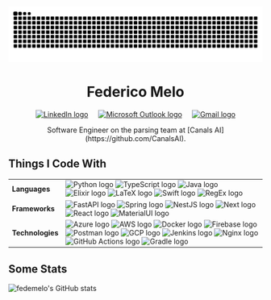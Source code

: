 <img src="https://raw.githubusercontent.com/fedemelo/fedemelo/output/snake.svg" alt="Snake animation" />

<div align="center">
  <h1>Federico Melo</h1>
  <a href="https://www.linkedin.com/in/federico-melo/" target="_blank">
    <img 
      src="https://raw.githubusercontent.com/maurodesouza/profile-readme-generator/master/src/assets/icons/social/linkedin/default.svg" 
      width="37" 
      height="25" 
      alt="LinkedIn logo" 
    /></a>
  &nbsp;
  &nbsp;
  <a href="mailto:f.melo@uniandes.edu.co" target="_blank">
    <img 
      src="https://raw.githubusercontent.com/maurodesouza/profile-readme-generator/master/src/assets/icons/social/microsoft-outlook/default.svg" 
      width="37" 
      height="25" 
      alt="Microsoft Outlook logo" /></a>
  &nbsp;
  &nbsp;
  <a href="mailto:federicomelobarrero@gmail.com" target="_blank">
    <img 
      src="https://raw.githubusercontent.com/maurodesouza/profile-readme-generator/master/src/assets/icons/social/gmail/default.svg" 
      width="37"
      height="25" 
      alt="Gmail logo" />
  </a>
  <p>Software Engineer on the parsing team at [Canals AI](https://github.com/CanalsAI).</p>
</div>

## Things I Code With

<table>
  <tr>
    <td>
      <strong>Languages</strong>
    </td>
    <td>
      <img 
        src="https://skillicons.dev/icons?i=py"
        height="40" 
        alt="Python logo"
      />
      <img 
        src="https://skillicons.dev/icons?i=ts"
        height="40"
        alt="TypeScript logo"
      />
      <img 
        src="https://skillicons.dev/icons?i=java"
        height="40"
        alt="Java logo"
      />
      <img 
        src="https://skillicons.dev/icons?i=elixir"
        height="40"
        alt="Elixir logo"
      />
      <img 
        src="https://skillicons.dev/icons?i=latex"
        height="40"
        alt="LaTeX logo"
      />
      <img 
        src="https://skillicons.dev/icons?i=swift"
        height="40"
        alt="Swift logo"
      />
      <img 
        src="https://skillicons.dev/icons?i=regex"
        height="40"
        alt="RegEx logo"
      />
    </td>
  </tr>
  <tr>
    <td>
      <strong>Frameworks</strong>
    </td>
    <td>
      <img 
        src="https://skillicons.dev/icons?i=fastapi"
        height="40"
        alt="FastAPI logo"
      />
      <img 
        src="https://skillicons.dev/icons?i=spring"
        height="40"
        alt="Spring logo"
      />
      <img 
        src="https://skillicons.dev/icons?i=nestjs"
        height="40"
        alt="NestJS logo"
      />
      <img 
        src="https://skillicons.dev/icons?i=next"
        height="40"
        alt="Next logo"
      />
      <img 
        src="https://skillicons.dev/icons?i=react"
        height="40"
        alt="React logo"
      />
      <img 
        src="https://skillicons.dev/icons?i=materialui"
        height="40"
        alt="MaterialUI logo"
      />
    </td>
  </tr>
  <tr>
    <td>
      <strong>Technologies</strong>
    </td>
    <td>
      <img 
        src="https://skillicons.dev/icons?i=azure"
        height="40"
        alt="Azure logo"
      />
      <img 
        src="https://skillicons.dev/icons?i=aws"
        height="40"
        alt="AWS logo"
      />
      <img 
        src="https://skillicons.dev/icons?i=docker"
        height="40"
        alt="Docker logo"
      />
      <img 
        src="https://skillicons.dev/icons?i=firebase"
        height="40"
        alt="Firebase logo"
      />
      <img 
        src="https://skillicons.dev/icons?i=postman"
        height="40"
        alt="Postman logo"
      />
      <img 
        src="https://skillicons.dev/icons?i=gcp"
        height="40"
        alt="GCP logo"
      />
      <img 
        src="https://skillicons.dev/icons?i=jenkins"
        height="40"
        alt="Jenkins logo"
      />
      <img 
        src="https://skillicons.dev/icons?i=nginx"
        height="40"
        alt="Nginx logo"
      />
      <img 
        src="https://skillicons.dev/icons?i=githubactions"
        height="40"
        alt="GitHub Actions logo"
      />
      <img 
        src="https://skillicons.dev/icons?i=gradle"
        height="40"
        alt="Gradle logo"
      />
    </td>
  </tr>
</table>

## Some Stats

![fedemelo's GitHub stats](https://github-readme-stats.vercel.app/api?username=fedemelo&show_icons=true&show=reviews,prs_merged,prs_merged_percentage&theme=vue-dark&hide=contribs)
